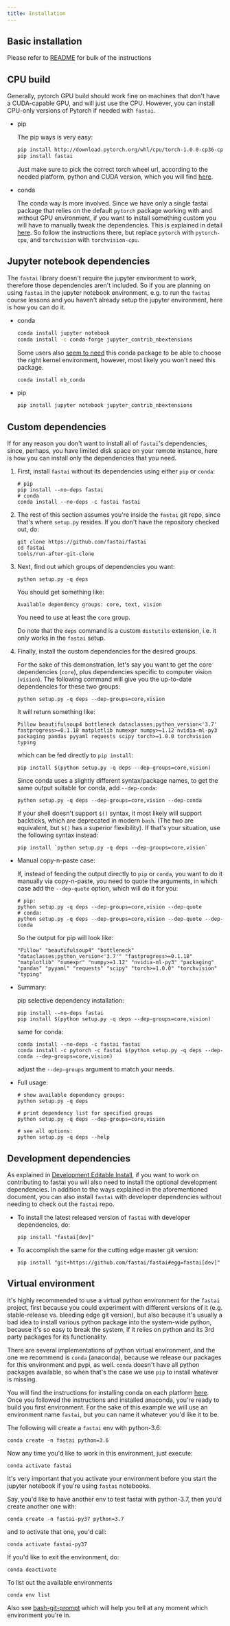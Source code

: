 ```yaml
---
title: Installation
---
```


## Basic installation

Please refer to [README](https://github.com/fastai/fastai/blob/master/README.md#installation) for bulk of the instructions

## CPU build

Generally, pytorch GPU build should work fine on machines that don't have a CUDA-capable GPU, and will just use the CPU. However, you can install CPU-only versions of Pytorch if needed with `fastai`.

* pip

   The pip ways is very easy:

   ```bash
   pip install http://download.pytorch.org/whl/cpu/torch-1.0.0-cp36-cp36m-linux_x86_64.whl
   pip install fastai
   ```

   Just make sure to pick the correct torch wheel url, according to the needed platform, python and CUDA version, which you will find [here](https://pytorch.org/get-started/locally/).

* conda

   The conda way is more involved. Since we have only a single fastai package that relies on the default `pytorch` package working with and without GPU environment, if you want to install something custom you will have to manually tweak the dependencies. This is explained in detail [here](/install.html#custom-dependencies). So follow the instructions there, but replace `pytorch` with `pytorch-cpu`, and `torchvision` with `torchvision-cpu`.


## Jupyter notebook dependencies

The `fastai` library doesn't require the jupyter environment to work, therefore those dependencies aren't included. So if you are planning on using `fastai` in the jupyter notebook environment, e.g. to run the `fastai` course lessons and you haven't already setup the jupyter environment, here is how you can do it.


* conda

   ```bash
   conda install jupyter notebook
   conda install -c conda-forge jupyter_contrib_nbextensions
   ```

   Some users also [seem to need](https://stackoverflow.com/questions/39604271/conda-environments-not-showing-up-in-jupyter-notebook) this conda package to be able to choose the right kernel environment, however, most likely you won't need this package.

   ```bash
   conda install nb_conda
   ```

* pip

   ```bash
   pip install jupyter notebook jupyter_contrib_nbextensions
   ```


## Custom dependencies

If for any reason you don't want to install all of `fastai`'s dependencies, since, perhaps, you have limited disk space on your remote instance, here is how you can install only the dependencies that you need.

1. First, install `fastai` without its dependencies using either `pip` or `conda`:

   ```
   # pip
   pip install --no-deps fastai
   # conda
   conda install --no-deps -c fastai fastai
   ```

2. The rest of this section assumes you're inside the `fastai` git repo, since that's where `setup.py` resides. If you don't have the repository checked out, do:

   ```
   git clone https://github.com/fastai/fastai
   cd fastai
   tools/run-after-git-clone
   ```

3. Next, find out which groups of dependencies you want:

   ```
   python setup.py -q deps
   ```
   You should get something like:
   ```
   Available dependency groups: core, text, vision
   ```

   You need to use at least the `core` group.

   Do note that the `deps` command is a custom `distutils` extension, i.e. it only works in the `fastai` setup.

4. Finally, install the custom dependencies for the desired groups.

   For the sake of this demonstration, let's say you want to get the core dependencies (`core`), plus dependencies specific to computer vision (`vision`). The following command will give you the up-to-date dependencies for these two groups:

   ```
   python setup.py -q deps --dep-groups=core,vision
   ```
   It will return something like:
   ```
   Pillow beautifulsoup4 bottleneck dataclasses;python_version<'3.7' fastprogress>=0.1.18 matplotlib numexpr numpy>=1.12 nvidia-ml-py3 packaging pandas pyyaml requests scipy torch>=1.0.0 torchvision typing
   ```
   which can be fed directly to `pip install`:

   ```
   pip install $(python setup.py -q deps --dep-groups=core,vision)
   ```

   Since conda uses a slightly different syntax/package names, to get the same output suitable for conda, add `--dep-conda`:

   ```
   python setup.py -q deps --dep-groups=core,vision --dep-conda
   ```

   If your shell doesn't support `$()` syntax, it most likely will support backticks, which are deprecated in modern `bash`. (The two are equivalent, but `$()` has a superior flexibility). If that's your situation, use the following syntax instead:

   ```
   pip install `python setup.py -q deps --dep-groups=core,vision`
   ```

* Manual copy-n-paste case:

   If, instead of feeding the output directly to `pip` or `conda`, you want to do it manually via copy-n-paste, you need to quote the arguments, in which case add the `--dep-quote` option, which will do it for you:

   ```
   # pip:
   python setup.py -q deps --dep-groups=core,vision --dep-quote
   # conda:
   python setup.py -q deps --dep-groups=core,vision --dep-quote --dep-conda
   ```

   So the output for pip will look like:
   ```
   "Pillow" "beautifulsoup4" "bottleneck" "dataclasses;python_version<'3.7'" "fastprogress>=0.1.18" "matplotlib" "numexpr" "numpy>=1.12" "nvidia-ml-py3" "packaging" "pandas" "pyyaml" "requests" "scipy" "torch>=1.0.0" "torchvision" "typing"
   ```

* Summary:

   pip selective dependency installation:
   ```
   pip install --no-deps fastai
   pip install $(python setup.py -q deps --dep-groups=core,vision)
   ```

   same for conda:
   ```
   conda install --no-deps -c fastai fastai
   conda install -c pytorch -c fastai $(python setup.py -q deps --dep-conda --dep-groups=core,vision)
   ```

   adjust the `--dep-groups` argument to match your needs.


* Full usage:

   ```
   # show available dependency groups:
   python setup.py -q deps

   # print dependency list for specified groups
   python setup.py -q deps --dep-groups=core,vision

   # see all options:
   python setup.py -q deps --help
   ```


## Development dependencies

As explained in [Development Editable Install](/dev/develop.html#development-editable-install), if you want to work on contributing to fastai you will also need to install the optional development dependencies. In addition to the ways explained in the aforementioned document, you can also install `fastai` with developer dependencies without needing to check out the `fastai` repo.

* To install the latest released version of `fastai` with developer dependencies, do:

   `pip install "fastai[dev]"`

* To accomplish the same for the cutting edge master git version:

   `pip install "git+https://github.com/fastai/fastai#egg=fastai[dev]"`




## Virtual environment

It's highly recommended to use a virtual python environment for the `fastai` project, first because you could experiment with different versions of it (e.g. stable-release vs. bleeding edge git version), but also because it's usually a bad idea to install various python package into the system-wide python, because it's so easy to break the system, if it relies on python and its 3rd party packages for its functionality.

There are several implementations of python virtual environment, and the one we recommend is `conda` (anaconda), because we release our packages for this environment and pypi, as well. `conda` doesn't have all python packages available, so when that's the case we use `pip` to install whatever is missing.

You will find the instructions for installing conda on each platform [here](https://docs.anaconda.com/anaconda/install/). Once you followed the instructions and installed anaconda, you're ready to build you first environment. For the sake of this example we will use an environment name `fastai`, but you can name it whatever you'd like it to be.

The following will create a `fastai` env with python-3.6:

```
conda create -n fastai python=3.6
```

Now any time you'd like to work in this environment, just execute:

```
conda activate fastai
```

It's very important that you activate your environment before you start the jupyter notebook if you're using `fastai` notebooks.

Say, you'd like to have another env to test fastai with python-3.7, then you'd create another one with:

```
conda create -n fastai-py37 python=3.7
```

and to activate that one, you'd call:


```
conda activate fastai-py37
```

If you'd like to exit the environment, do:

```
conda deactivate
```

To list out the available environments
```
conda env list
```


Also see [bash-git-prompt](/dev/git.html#bash-git-prompt) which will help you tell at any moment which environment you're in.
